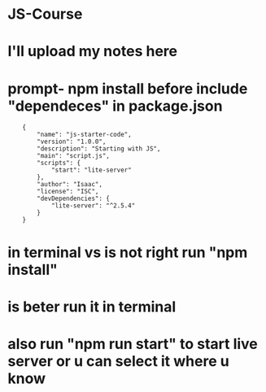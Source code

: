 # JS-Course

# I'll upload my notes here

# prompt- npm install before include "dependeces" in package.json
        {
            "name": "js-starter-code",
            "version": "1.0.0",
            "description": "Starting with JS",
            "main": "script.js",
            "scripts": {
                "start": "lite-server"
            },
            "author": "Isaac",
            "license": "ISC",
            "devDependencies": {
                "lite-server": "^2.5.4"
            }
        }

# in terminal vs is not right run "npm install" 
# is beter run it in terminal 
# also run "npm run start" to start live server or u can select it where u know